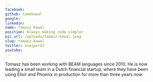 ```yaml
---
facebook: 
github: tomekowal
google: 
linkedin: 
name: Tomasz Kowal
position: Always making code simpler
pic_url: /uploads/tomasz-kowal.jpeg
slug: tomasz-kowal
twitter: snajper47
youtube: 
---
```

<p>Tomasz has been working with BEAM languages since 2010. He is now leading a small team in a Dutch financial startup, where they have been using Elixir and Phoenix in production for more than three years now.</p>

